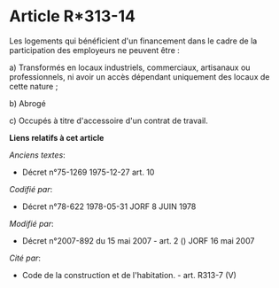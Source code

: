 # Article R*313-14

Les logements qui bénéficient d'un financement dans le cadre de la participation des employeurs ne peuvent être :

a) Transformés en locaux industriels, commerciaux, artisanaux ou professionnels, ni avoir un accès dépendant uniquement des
locaux de cette nature ;

b) Abrogé

c) Occupés à titre d'accessoire d'un contrat de travail.

**Liens relatifs à cet article**

_Anciens textes_:

  - Décret n°75-1269 1975-12-27 art. 10

_Codifié par_:

  - Décret n°78-622 1978-05-31 JORF 8 JUIN 1978

_Modifié par_:

  - Décret n°2007-892 du 15 mai 2007 - art. 2 () JORF 16 mai 2007

_Cité par_:

  - Code de la construction et de l'habitation. - art. R313-7 (V)
